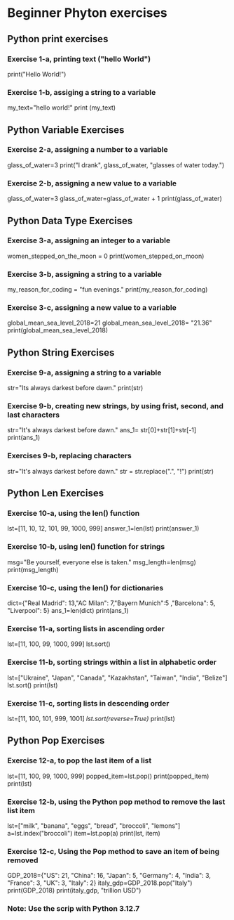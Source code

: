 # Beginner Phyton exercises

## Python print exercises

### Exercise 1-a, printing text ("hello World")

print("Hello World!")

### Exercise 1-b, assiging a string to a variable

my_text="hello world!"
print (my_text)

## Python Variable Exercises

### Exercise 2-a, assigning a number to a variable

glass_of_water=3
print("I drank", glass_of_water, "glasses of water today.")

### Exercise 2-b, assigning a new value to a variable

glass_of_water=3
glass_of_water=glass_of_water + 1
print(glass_of_water)

## Python Data Type Exercises

### Exercise 3-a, assigning an integer to a variable

women_stepped_on_the_moon = 0
print(women_stepped_on_moon)

### Exercise 3-b, assigning a string to a variable

my_reason_for_coding = "fun evenings."
print(my_reason_for_coding)

### Exercise 3-c, assigning a new value to a variable

global_mean_sea_level_2018=21
global_mean_sea_level_2018= "21.36"
print(global_mean_sea_level_2018)

## Python String Exercises

### Exercise 9-a, assigning a string to a variable

str="Its always darkest before dawn."
print(str)

### Exercise 9-b, creating new strings, by using frist, second, and last characters

str="It's always darkest before dawn."
ans_1= str[0]+str[1]+str[-1]
print(ans_1)

### Exercises 9-b, replacing characters

str="It's always darkest before dawn."
str = str.replace(".", "!")
print(str)

## Python Len Exercises

### Exercise 10-a, using the len() function

lst=[11, 10, 12, 101, 99, 1000, 999]
answer_1=len(lst)
print(answer_1)

### Exercise 10-b, using len() function for strings

msg="Be yourself, everyone else is taken."
msg_length=len(msg)
print(msg_length)

### Exercise 10-c, using the len() for dictionaries

dict={"Real Madrid": 13,"AC Milan": 7,"Bayern Munich":5 ,"Barcelona": 5, "Liverpool": 5}
ans_1=len(dict)
print(ans_1)

### Exercise 11-a, sorting lists in ascending order

lst=[11, 100, 99, 1000, 999]
lst.sort()

### Exercise 11-b, sorting strings within a list in alphabetic order

lst=["Ukraine", "Japan", "Canada", "Kazakhstan", "Taiwan", "India", "Belize"]
lst.sort()
print(lst)
 
### Exercise 11-c, sorting lists in descending order

lst=[11, 100, 101, 999, 1001]
*lst.sort(reverse=True)*
print(lst)

## Python Pop Exercises

### Exercise 12-a, to pop the last item of a list

lst=[11, 100, 99, 1000, 999]
popped_item=lst.pop()
print(popped_item)
print(lst)

### Exercise 12-b, using the Python pop method to remove the last list item

lst=["milk", "banana", "eggs", "bread", "broccoli", "lemons"]
a=lst.index("broccoli")
item=lst.pop(a)
print(lst, item)

### Exercise 12-c, Using the Pop method to save an item of being removed

GDP_2018={"US": 21, "China": 16, "Japan": 5, "Germany": 4, "India": 3, "France": 3, "UK": 3, "Italy": 2}
italy_gdp=GDP_2018.pop("Italy")
print(GDP_2018)
print(italy_gdp, "trillion USD")



### Note: Use the scrip with Python 3.12.7

